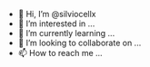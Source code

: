 - 👋 Hi, I’m @silviocellx
- 👀 I’m interested in ...
- 🌱 I’m currently learning ...
- 💞️ I’m looking to collaborate on ...
- 📫 How to reach me ...

<!---
silviocellx/silviocellx is a ✨ special ✨ repository because its `README.md` (this file) appears on your GitHub profile.
You can click the Preview link to take a look at your changes.
--->
